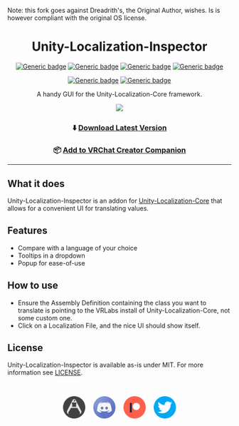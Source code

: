 Note: this fork goes against Dreadrith's, the Original Author, wishes. Is is however compliant with the original OS license.

<div align="center">

# Unity-Localization-Inspector

[![Generic badge](https://img.shields.io/github/downloads/VRLabs/Unity-Localization-Inspector/total?label=Downloads)](https://github.com/VRLabs/Unity-Localization-Inspector/releases/latest)
[![Generic badge](https://img.shields.io/badge/License-MIT-informational.svg)](https://github.com/VRLabs/Unity-Localization-Inspector/blob/main/LICENSE)
[![Generic badge](https://img.shields.io/badge/Unity-2019.4.31f1-lightblue.svg)](https://unity3d.com/unity/whats-new/2019.4.31)
[![Generic badge](https://img.shields.io/badge/SDK-AvatarSDK3-lightblue.svg)](https://vrchat.com/home/download)

[![Generic badge](https://img.shields.io/discord/706913824607043605?color=%237289da&label=DISCORD&logo=Discord&style=for-the-badge)](https://discord.vrlabs.dev/)
[![Generic badge](https://img.shields.io/endpoint.svg?url=https%3A%2F%2Fshieldsio-patreon.vercel.app%2Fapi%3Fusername%3Dvrlabs%26type%3Dpatrons&style=for-the-badge)](https://patreon.vrlabs.dev/)

A handy GUI for the Unity-Localization-Core framework.

<img src="https://github.com/user-attachments/assets/6135be78-28c5-4fb3-bfac-29c4f72c6c3b" />

### ⬇️ [Download Latest Version](https://github.com/VRLabs/Unity-Localization-Inspector/releases/latest)


### 📦 [Add to VRChat Creator Companion](https://vrlabs.dev/packages?package=dev.vrlabs.unity-Localization-inspector)

</div>

---
## What it does

Unity-Localization-Inspector is an addon for [Unity-Localization-Core](https://www.github.com/VRLabs/Unity-Localization-Core) that allows for a convenient UI for translating values.

## Features

- Compare with a language of your choice
- Tooltips in a dropdown
- Popup for ease-of-use

## How to use

- Ensure the Assembly Definition containing the class you want to translate is pointing to the VRLabs install of Unity-Localization-Core, not some custom one.
- Click on a Localization File, and the nice UI should show itself.

## License

Unity-Localization-Inspector is available as-is under MIT. For more information see [LICENSE](https://github.com/VRLabs/Unity-Localization-Inspector/blob/main/LICENSE).

​

<div align="center">

[<img src="https://github.com/VRLabs/Resources/raw/main/Icons/VRLabs.png" width="50" height="50">](https://vrlabs.dev "VRLabs")
<img src="https://github.com/VRLabs/Resources/raw/main/Icons/Empty.png" width="10">
[<img src="https://github.com/VRLabs/Resources/raw/main/Icons/Discord.png" width="50" height="50">](https://discord.vrlabs.dev/ "VRLabs")
<img src="https://github.com/VRLabs/Resources/raw/main/Icons/Empty.png" width="10">
[<img src="https://github.com/VRLabs/Resources/raw/main/Icons/Patreon.png" width="50" height="50">](https://patreon.vrlabs.dev/ "VRLabs")
<img src="https://github.com/VRLabs/Resources/raw/main/Icons/Empty.png" width="10">
[<img src="https://github.com/VRLabs/Resources/raw/main/Icons/Twitter.png" width="50" height="50">](https://twitter.com/vrlabsdev "VRLabs")

</div>
